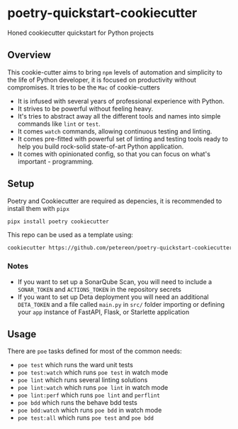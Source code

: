 # poetry-quickstart-cookiecutter
Honed cookiecutter quickstart for Python projects

## Overview

This cookie-cutter aims to bring `npm` levels of automation and simplicity to the life of Python developer, it is focused on productivity without compromises. It tries to be the `Mac` of cookie-cutters

- It is infused with several years of professional experience with Python.
- It strives to be powerful without feeling heavy.
- It's tries to abstract away all the different tools and names into simple commands like `lint` or `test`.
- It comes `watch` commands, allowing continuous testing and linting.
- It comes pre-fitted with powerful set of linting and testing tools ready to help you build rock-solid state-of-art Python application.
- It comes with opinionated config, so that you can focus on what's important - programming.

## Setup

Poetry and Cookiecutter are required as depencies, it is recommended to install them with `pipx`
```sh
pipx install poetry cookiecutter
```

This repo can be used as a template using:
```sh
cookiecutter https://github.com/petereon/poetry-quickstart-cookiecutter.git
```

### Notes

- If you want to set up a SonarQube Scan, you will need to include a `SONAR_TOKEN` and `ACTIONS_TOKEN` in the repository secrets
- If you want to set up Deta deployment you will need an additional `DETA_TOKEN` and a file called `main.py` in `src/` folder importing or defining your `app` instance of FastAPI, Flask, or Starlette application

## Usage

There are `poe` tasks defined for most of the common needs:

- `poe test` which runs the ward unit tests
- `poe test:watch` which runs `poe test` in watch mode
- `poe lint` which runs several linting solutions
- `poe lint:watch` which runs `poe lint` in watch mode
- `poe lint:perf` which runs `poe lint` and `perflint`
- `poe bdd` which runs the behave bdd tests
- `poe bdd:watch` which runs `poe bdd` in watch mode
- `poe test:all` which runs `poe test` and `poe bdd`